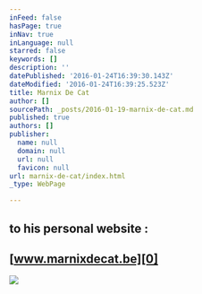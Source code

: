 ```yaml
---
inFeed: false
hasPage: true
inNav: true
inLanguage: null
starred: false
keywords: []
description: ''
datePublished: '2016-01-24T16:39:30.143Z'
dateModified: '2016-01-24T16:39:25.523Z'
title: Marnix De Cat
author: []
sourcePath: _posts/2016-01-19-marnix-de-cat.md
published: true
authors: []
publisher:
  name: null
  domain: null
  url: null
  favicon: null
url: marnix-de-cat/index.html
_type: WebPage

---
```

## to his personal website :

## [www.marnixdecat.be][0]
![](https://the-grid-user-content.s3-us-west-2.amazonaws.com/46608108-a9a2-4789-9770-ef71844f5227.jpg)

[0]: https://marnixdecat.wix.com/home